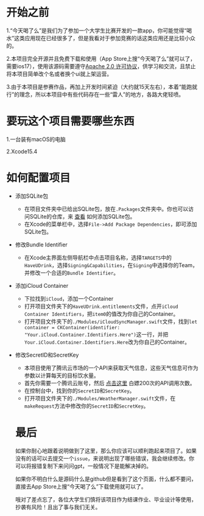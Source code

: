 # 开始之前
1.“今天喝了么”是我们为了参加一个大学生比赛开发的一款app，你可能觉得“喝水”这类应用现在已经很多了，但是我看对于参加竞赛的话这类应用还是比较小众的。

2.本项目完全开源并且免费下载和使用（App Store上搜“今天喝了么”就可以了，需要ios17），使用该源码需要遵守[Apache 2.0 许可协议](http://www.apache.org/licenses/LICENSE-2.0)，供学习和交流，且禁止将本项目简单改个名或者换个ui就上架运营。

3.由于本项目是参赛作品，再加上开发时间紧迫（大约就15天左右），本着“能跑就行”的理念，所以本项目中有些代码存在一些“雷人”的地方，各路大佬轻喷。

# 要玩这个项目需要哪些东西
1.一台装有macOS的电脑

2.Xcode15.4

# 如何配置项目
- 添加SQLite包
  - 在项目文件夹中已给出SQLite包，放在`.Packages`文件夹中。你也可以访问SQLite的仓库，来 [查看](https://github.com/stephencelis/SQLite.swift) 如何添加SQLite包。
  - 在Xcode的菜单栏中，选择`File->Add Package Dependencies`，即可添加SQLite包。

- 修改Bundle Identifier
  - 在Xcode主界面左侧导航栏中点击项目名称，选择`TARGETS`中的`HaveUDrink`，选择`Signing&Capabilities`，在`Signing`中选择你的Team，并修改一个合适的`Bundle Identifier`。
    
- 添加iCloud Container
  - 下拉找到`iCloud`，添加一个Container
  - 打开项目文件夹下的`HaveUDrink.entitlements`文件，点开`iCloud Container Identifiers`，把`item0`的值改为你自己的Container。
  - 打开项目文件夹下的`./Modules/iCloudSyncManager.swift`文件，找到`let container = CKContainer(identifier: "Your.iCloud.Container.Identifiers.Here")`这一行，并把`Your.iCloud.Container.Identifiers.Here`改为你自己的Container。
    
- 修改SecretID和SecretKey
  -  本项目使用了腾讯云市场的一个API来获取天气信息，这些天气信息可作为参数以计算每天的目标饮水量。
  -  首先你需要一个腾讯云账号，然后 [点击这里](https://market.cloud.tencent.com/products/38348) 白嫖200次的API调用次数。
  -  在控制台中，找到你的`SecretID`和`SecretKey`。
  -  打开项目文件夹下的`./Modules/WeatherManager.swift`文件，在`makeRequest`方法中修改你的`SecretID`和`SecretKey`。
    
  # 最后
  如果你耐心地跟着说明做到了这里，那么你应该可以顺利跑起来项目了。如果没有的话可以去提交一个`issue`，来说明出现了哪些错误，我会继续修改。你可以将报错复制下来问问gpt，一般情况下是能解决掉的。

  如果你不明白什么是源码什么是github但是看到了这个页面，什么都不要问，直接去App Store上搜“今天喝了么”下载使用就可以了。

  哦对了差点忘了，各位大学生们慎将该项目作为结课作业、毕业设计等使用，抄袭有风险！且出了事与我们无关。
  
